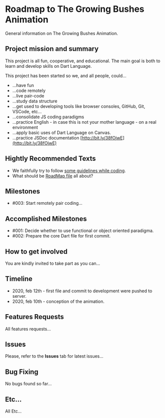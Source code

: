 # Roadmap to The Growing Bushes Animation
General information on The Growing Bushes Animation.



## Project mission and summary
This project is all fun, cooperative, and educational. The main goal is both to learn and develop skills on Dart Language.

This project has been started so we, and all people, could...
+ ...have fun
+ ...code remotely
+ ...live pair-code
+ ...study data structure
+ ...get used to developing tools like browser consoles, GitHub, Git, VSCode, etc...
+ ...consolidate JS coding paradigms
+ ...practice English - in case this is not your mother language - on a real environment
+ ...apply basic uses of Dart Language on Canvas.
+ ...practice JSDoc documentation [http://bit.ly/38fOjwE](http://bit.ly/38fOjwE)


## Hightly Recommended Texts
+ We faithfully try to follow [some guidelines while coding](https://github.com/ToniCalfim/fallingstars/blob/master/Documents/CodingRules.md).
+ What should be [RoadMap file](http://bit.ly/3bxl3Uq) all about?


## Milestones
+ #003: Start remotely pair coding...


## Accomplished Milestones
+ #001: Decide whether to use functional or object oriented paradigma.
+ #002: Prepare the core Dart file for first commit.


## How to get involved
You are kindly invited to take part as you can...


## Timeline
+ 2020, feb 12th - first file and commit to development were pushed to server.
+ 2020, feb 10th - conception of the animation.


## Features Requests
All features requests...


## Issues
Please, refer to the **Issues** tab for latest issues... 


## Bug Fixing
No bugs found so far...


## Etc...
All Etc...

